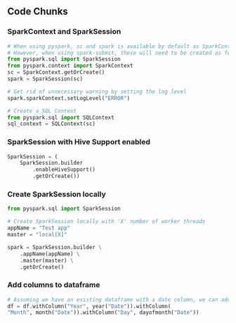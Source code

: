 ## Code Chunks

### SparkContext and SparkSession
```python
# When using pyspark, sc and spark is available by default as SparkContext and pyspark.sql.session.SparkSession respectively.
# However, when using spark-submit, these will need to be created as follows:
from pyspark.sql import SparkSession
from pyspark.context import SparkContext
sc = SparkContext.getOrCreate()
spark = SparkSession(sc)

# Get rid of unnecessary warning by setting the log level
spark.sparkContext.setLogLevel("ERROR")

# Create a SQL Context
from pyspark.sql import SQLContext
sql_context = SQLContext(sc)
```

### SparkSession with Hive Support enabled
```python
SparkSession = (
    SparkSession.builder
        .enableHiveSupport()
        .getOrCreate())
```

### Create SparkSession locally
```python
from pyspark.sql import SparkSession

# Create SparkSession locally with 'X' number of worker threads
appName = "Test app"
master = "local[X]"

spark = SparkSession.builder \
    .appName(appName) \
    .master(master) \
    .getOrCreate()
```

### Add columns to dataframe
```python
# Assuming we have an existing dataframe with a date column, we can add columns for day, month, year etc. as shown below
df = df.withColumn("Year", year("Date")).withColumn(
"Month", month("Date")).withColumn("Day", dayofmonth("Date"))
```